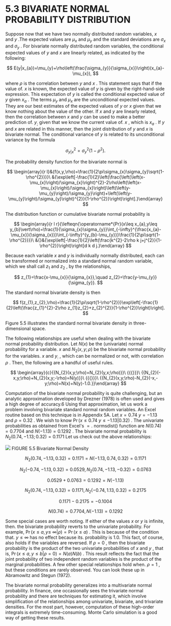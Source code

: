 # 5.3 BIVARIATE NORMAL PROBABILITY DISTRIBUTION

Suppose now that we have two normally distributed random variables, $x$ and $y$ .The expected values are $\mu_{x}$ and $\mu_{y}$ and the standard deviations are $\sigma_{x}$ and $\sigma_{y}$ . For bivariate normally distributed random variables, the conditional expected values of $y$ and $x$ are linearly related, as indicated by the following:

$$
E(y|x_{a})=\mu_{y}+\rho\left(\frac{\sigma_{y}}{\sigma_{x}}\right)(x_{a}-\mu_{x}),
$$

where $\rho$ is the correlation between $y$ and $x$ . This statement says that if the value of. $x$ is known, the expected value of $y$ is given by the right-hand-side expression. This expectation of $y$ is called the conditional expected value of $y$ given $x_{a}$ . The terms $\mu_{y}$ and $\mu_{x}$ are the unconditional expected values. They are our best estimates of the expected values of $y$ or $x$ given that we know nothing about the value of the other. If $x$ and $y$ are linearly related, then the correlation between $x$ and $y$ can be used to make a better prediction of. $y_{\mathrm{{;}}}$ given that we know the current value of. $x$ , which is $x_{a}$ . If $y$ and $x$ are related in this manner, then the joint distribution of $y$ and $x$ is bivariate normal. The conditional variance of $y$ is related to its unconditional variance by the formula

$$
\sigma_{y|x}^{2}=\sigma_{y}^{2}(1-\rho^{2}).
$$

The probability density function for the bivariate normal is

$$
\begin{array}{r l}&{f(x,y,\rho)=\frac{1}{2\pi\sigma_{x}\sigma_{y}\sqrt{1-\rho^{2}}}}\ &{\exp\left[-\frac{1}{2}\left(\frac{\left(\left(x-\mu_{x}\right)/\sigma_{x}\right)^{2}-2\rho\left(\left(x-\mu_{x}\right)/\sigma_{x}\right)\left(\left(y-\mu_{y}\right)/\sigma_{y}\right)+\left(\left(y-\mu_{y}\right)/\sigma_{y}\right)^{2}}{1-\rho^{2}}\right)\right].}\end{array}
$$

The distribution function or cumulative bivariate normal probability is

$$
\begin{array}{r l r}{\lefteqn{\operatorname*{Pr}(x\leq x_{a},y\leq y_{b}\vert\rho)=\frac{1}{\sigma_{x}\sigma_{y}}\int_{-\infty}^{\frac{x_{a}-\mu_{x}}{\sigma_{x}}}\int_{-\infty}^{y_{b}-\mu_{y}}}\frac{1}{2\pi\sqrt{1-\rho^{2}}}}\ &{}&{\exp\left[-\frac{1}{2}\left(\frac{k^{2}-2\rho k j+j^{2}}{1-\rho^{2}}\right)\right]d k d j.}\end{array}
$$

Because each variable $x$ and $y$ is individually normally distributed, each can be transformed or normalized into a standard normal random variable, which we shall call $z_{1}$ and $z_{2}$ , by the relationships,

$$
z_{1}=\frac{x-\mu_{x}}{\sigma_{x}},\quad z_{2}=\frac{y-\mu_{y}}{\sigma_{y}}.
$$

The standard normal bivariate density is then

$$
f(z_{1},z_{2},\rho)=\frac{1}{2\pi\sqrt{1-\rho^{2}}}\exp\left[-\frac{1}{2}\left(\frac{z_{1}^{2}-2\rho z_{1}z_{2}+z_{2}^{2}}{1-\rho^{2}}\right)\right].
$$

Figure 5.5 illustrates the standard normal bivariate density in three-dimensional space.

The following relationships are useful when dealing with the bivariate normal probability distribution. Let $N(x)$ be the (univariate) normal probability for a variable. $x$ and $N_{2}(x,y;\rho)$ be the bivariate normal probability for the variables. $x$ and $y_{:}$ , which can be normalized or not, with correlation $\rho$ . Then, the following are a handful of useful rules.

$$
\begin{array}{c}{{N_{2}(x,y;\rho)=N_{2}(y,x;\rho)}}\ {{{}}}\ {{N_{2}(-x,y;\rho)+N_{2}(x,y;-\rho)=N(y)}}\ {{{}}}\ {{N_{2}(x,y;\rho)-N_{2}(-x,-y;\rho)=N(x)+N(y)-1.0.}}\end{array}
$$

Computation of the bivariate normal probability is quite challenging, but an analytic approximation developed by Drezner (1978) is often used and gives a high degree of accuracy.6 Using that approximation, let us work a problem involving bivariate standard normal random variables. An Excel routine based on this technique is in Appendix 5A. Let $x=0.74$ $y=-1.13$ and $\rho=0.32$ . We wish to know $\operatorname*{Pr}(x\leq0.74$ $y\le-1.13|0.32)$ . The univariate probabilities as obtained from Excel's ${}={}.$ normsdist() function are $N(0.74)=0.7704$ and $N(-1.13)=0.1292$ . The bivariate normal probability is $N_{2}(0.74,-1.13;0.32)=0.1171$ Let us check out the above relationships:

![](a1c4d5abdf494d8a68ba9c89b7a72dfbdc2441322e573001184dfb5c9c8b738d.jpg)
FIGURE 5.5 Bivariate Normal Density

$$
N_{2}(0.74,-1.13,0.32)=0.1171=N(-1.13,0.74,0.32)=0.1171
$$

$$
N_{2}(-0.74,-1.13,0.32)=0.0529,N_{2}(0.74,-1.13,-0.32)=0.0763
$$

$$
0.0529+0.0763=0.1292=N(-1.13)
$$

$$
N_{2}(0.74,-1.13,0.32)=0.1171,N_{2}(-0.74,1.13,0.32)=0.2175
$$

$$
0.1171-0.2175=-0.1004
$$

$$
N(0.74)=0.7704,N(-1.13)=0.1292
$$

Some special cases are worth noting. If either of the values $x$ or $y$ is infinite, then. the bivariate probability reverts to the univariate probability. For example, $\operatorname*{Pr}(x\leq a,y\leq$ $\infty|\rho)=\operatorname*{Pr}(x\leq a)$ . This is because of the condition that. $y\leq\infty$ has no effect because its. probability is 1.0. This fact, of course, also holds if the variables are reversed. If $\rho=0$ , then the bivariate probability is the product of the two univariate probabilities of $x$ and $y$ , that is, $\operatorname*{Pr}(x\leq a,y\leq b|\rho=0)=N(a)N(b)$ . This result reflects the fact that the joint probability of two independent random variables is the product of the marginal probabilities. A few other special relationships hold when. $\rho=1$ , but these conditions are rarely observed. You can look these up in Abramowitz and Stegun (1972).

The bivariate normal probability generalizes into a multivariate normal probability. In finance, one occasionally sees the trivariate normal probability and there are techniques for estimating it, which involve simplification of the relationships among univariate, bivariate, and trivariate densities. For the most part, however, computation of these high-order integrals is extremely time-consuming. Monte Carlo simulation is a good way of getting these results.
